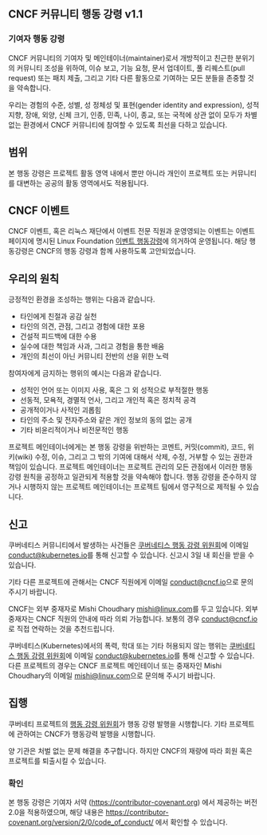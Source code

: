 <!-- Do not edit this file directly. Get the latest from
     https://github.com/cncf/foundation/blob/main/code-of-conduct.md -->
## CNCF 커뮤니티 행동 강령 v1.1

### 기여자 행동 강령

CNCF 커뮤니티의 기여자 및 메인테이너(maintainer)로서 개방적이고 친근한 분위기의
커뮤니티 조성을 위하여, 이슈 보고, 기능 요청, 문서 업데이트,
풀 리퀘스트(pull request) 또는 패치 제출, 그리고 기타 다른 활동으로 기여하는
모든 분들을 존중할 것을 약속합니다.

우리는 경험의 수준, 성별, 성 정체성 및 표현(gender identity and expression),
성적 지향, 장애, 외양, 신체 크기, 인종, 민족, 나이, 종교,
또는 국적에 상관 없이 모두가 차별 없는 환경에서 CNCF 커뮤니티에
참여할 수 있도록 최선을 다하고 있습니다.

## 범위
본 행동 강령은 프로젝트 활동 영역 내에서 뿐만 아니라 개인이 프로젝트 또는 커뮤니티를 대변하는 공공의 활동 영역에서도 적용됩니다.

## CNCF 이벤트
CNCF 이벤트, 혹은 리눅스 재단에서 이벤트 전문 직원과 운영영되는 이벤트는 이벤트 페이지에 명시된 Linux Foundation [이벤트 행동강령](https://events.linuxfoundation.org/code-of-conduct)에 의거하여 운영됩니다. 해당 행동강령은 CNCF의 행동 강령과 함께 사용하도록 고안되었습니다.

## 우리의 원칙

긍정적인 환경을 조성하는 행위는 다음과 같습니다.
* 타인에게 친절과 공감 실천
* 타인의 의견, 관점, 그리고 경험에 대한 포용
* 건설적 피드백에 대한 수용
* 실수에 대한 책임과 사과, 그리고 경험을 통한 배움
* 개인의 최선이 아닌 커뮤니티 전반의 선을 위한 노력


참여자에게 금지하는 행위의 예시는 다음과 같습니다.

* 성적인 언어 또는 이미지 사용, 혹은 그 외 성적으로 부적절한 행동
* 선동적, 모욕적, 경멸적 언사, 그리고 개인적 혹은 정치적 공격
* 공개적이거나 사적인 괴롭힘
* 타인의 주소 및 전자주소와 같은 개인 정보의 동의 없는 공개
* 기타 비윤리적이거나 비전문적인 행동

프로젝트 메인테이너에게는 본 행동 강령을 위반하는 코멘트, 커밋(commit),
코드, 위키(wiki) 수정, 이슈, 그리고 그 밖의 기여에 대해서 삭제, 수정,
거부할 수 있는 권한과 책임이 있습니다. 프로젝트 메인테이너는 프로젝트 관리의
모든 관점에서 이러한 행동 강령 원칙을 공정하고 일관되게 적용할 것을 약속해야 합니다.
행동 강령을 준수하지 않거나 시행하지 않는 프로젝트 메인테이너는 프로젝트 팀에서
영구적으로 제적될 수 있습니다.

## 신고
쿠버네티스 커뮤니티에서 발생하는 사건들은 [쿠버네티스 행동 강령 위원회](https://git.k8s.io/community/committee-code-of-conduct)에 이메일 <conduct@kubernetes.io>를 통해 신고할 수 있습니다. 신고시 3일 내 회신을 받을 수 있습니다.

기타 다른 프로젝트에 관해서는 CNCF 직원에게 이메일 <conduct@cncf.io>으로 문의 주시기 바랍니다.

CNCF는 외부 중재자로 Mishi Choudhary <mishi@linux.com>를 두고 있습니다. 외부 중재자는 CNCF 직원의 안내에 따라 의뢰 가능합니다. 보통의 경우 <conduct@cncf.io>로 직접 연락하는 것을 추천드립니다.

쿠버네티스(Kubernetes)에서의 폭력, 학대 또는 기타 허용되지 않는 행위는 [쿠버네티스 행동 강령 위원회](https://git.k8s.io/community/committee-code-of-conduct)에 이메일 <conduct@kubernetes.io>를 통해 신고할 수 있습니다. 다른 프로젝트의 경우는 CNCF 프로젝트 메인테이너 또는 중재자인 Mishi Choudhary의 이메일 <mishi@linux.com>으로 문의해 주시기 바랍니다.

## 집행
쿠버네티 프로젝트의 [행동 강령 위원회](https://github.com/kubernetes/community/tree/master/committee-code-of-conduct)가 행동 강령 발행을 시행합니다. 기타 프로젝트에 관하여는 CNCF가 행동강력 발행을 시행합니다.

양 기관은 처벌 없는 문제 해결을 추구합니다. 하지만 CNCF의 재량에 따라 회원 혹은 프로젝트를 퇴출시킬 수 있습니다.

### 확인

본 행동 강령은 기여자 서약 (https://contributor-covenant.org) 에서
제공하는 버전 2.0을 적용하였으며, 해당 내용은
https://contributor-covenant.org/version/2/0/code_of_conduct/ 에서 확인할 수 있습니다.
